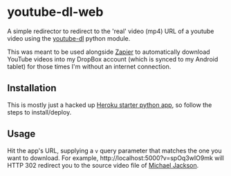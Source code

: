 # youtube-dl-web

A simple redirector to redirect to the 'real' video (mp4) URL of a youtube video using the [youtube-dl](https://github.com/rg3/youtube-dl) python module.

This was meant to be used alongside [Zapier](https://zapier.com) to automatically download YouTube videos into my DropBox account (which is synced to my Android tablet) for those times I'm without an internet connection.


## Installation
This is mostly just a hacked up [Heroku starter python app](https://devcenter.heroku.com/articles/getting-started-with-python), so follow the steps to install/deploy.

## Usage
Hit the app's URL, supplying a ```v``` query parameter that matches the one you want to download. For example, http://localhost:5000?v=spOq3wIO9mk will HTTP 302 redirect you to the source video file of [Michael Jackson](https://www.youtube.com/watch?v=spOq3wIO9mk).
